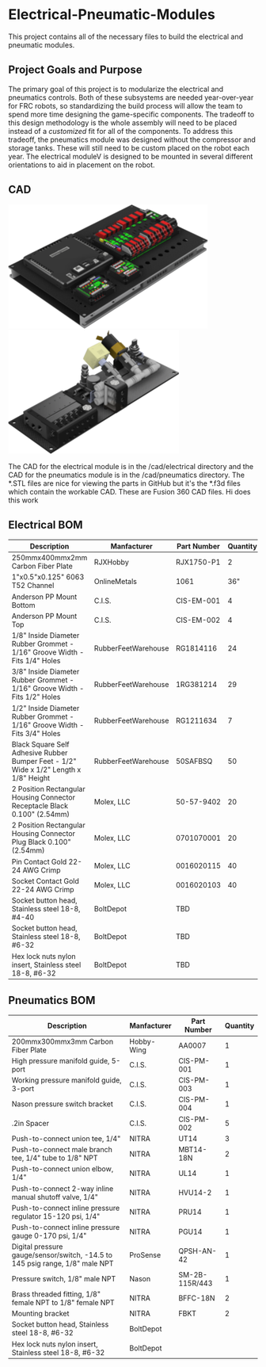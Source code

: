 # Electrical-Pneumatic-Modules

This project contains all of the necessary files to  build the electrical and
pneumatic modules.

## Project Goals and Purpose

The primary goal of this project is to modularize the electrical and pneumatics
controls.  Both of these subsystems are needed year-over-year for FRC robots, so
standardizing the build process will allow the team to spend more time designing
the game-specific components.  The tradeoff to this design methodology is the
whole assembly will need to be placed instead of a *customized* fit for all of
the components.  To address this tradeoff, the pneumatics module was designed
without the compressor and storage tanks.  These will still need to be custom
placed on the robot each year.  The electrical moduleV is designed to be mounted
in several different orientations to aid in placement on the robot.  

## CAD

![Electrical Module](images/ElectricalModule.png)
![Pneumatics Module](images/PneumaticsModule.png)

The CAD for the electrical module is in the /cad/electrical directory and the
CAD for the pneumatics module is in the /cad/pneumatics directory.  The *.STL
files are nice for viewing the parts in GitHub but it's the *.f3d files which
contain the workable CAD.  These are Fusion 360 CAD files. Hi does this work

## Electrical BOM

| Description | Manfacturer | Part Number | Quantity |
| ----------- | ----------- | ----------- | -------- |
| 250mmx400mmx2mm Carbon Fiber Plate | RJXHobby | RJX1750-P1 | 2 |
| 1"x0.5"x0.125" 6063 T52 Channel | OnlineMetals | 1061 | 36" |
| Anderson PP Mount Bottom | C.I.S. | CIS-EM-001 | 4 |
| Anderson PP Mount Top | C.I.S. | CIS-EM-002 | 4 |
| 1/8" Inside Diameter Rubber Grommet - 1/16" Groove Width - Fits 1/4" Holes | RubberFeetWarehouse | RG1814116 | 24 |
| 3/8" Inside Diameter Rubber Grommet - 1/16" Groove Width - Fits 1/2" Holes | RubberFeetWarehouse | 1RG381214 | 29 |
| 1/2" Inside Diameter Rubber Grommet - 1/16" Groove Width - Fits 3/4" Holes | RubberFeetWarehouse | RG1211634 | 7 |
| Black Square Self Adhesive Rubber Bumper Feet - 1/2" Wide x 1/2" Length x 1/8" Height | RubberFeetWarehouse | 50SAFBSQ | 50 |
| 2 Position Rectangular Housing Connector Receptacle Black 0.100" (2.54mm) | Molex, LLC | 50-57-9402 | 20 |
| 2 Position Rectangular Housing Connector Plug Black 0.100" (2.54mm) | Molex, LLC | 0701070001 | 20 |
| Pin Contact Gold 22-24 AWG Crimp | Molex, LLC | 0016020115 | 40 |
| Socket Contact Gold 22-24 AWG Crimp | Molex, LLC | 0016020103 | 40 |
| Socket button head, Stainless steel 18-8, #4-40 | BoltDepot | TBD |
| Socket button head, Stainless steel 18-8, #6-32 | BoltDepot | TBD |
| Hex lock nuts nylon insert, Stainless steel 18-8, #6-32 | BoltDepot | TBD |

## Pneumatics BOM

| Description | Manfacturer | Part Number | Quantity |
| ----------- | ----------- | ----------- | -------- |
| 200mmx300mmx3mm Carbon Fiber Plate | Hobby-Wing | AA0007 | 1 |
| High pressure manifold guide, 5-port | C.I.S. | CIS-PM-001 | 1 |
| Working pressure manifold guide, 3-port | C.I.S. | CIS-PM-003 | 1 |
| Nason pressure switch bracket | C.I.S. | CIS-PM-004 | 1 |
| .2in Spacer | C.I.S. | CIS-PM-002 | 5 |
| Push-to-connect union tee, 1/4" | NITRA | UT14 | 3 |
| Push-to-connect male branch tee, 1/4" tube to 1/8" NPT | NITRA | MBT14-18N | 2 |
| Push-to-connect union elbow, 1/4" | NITRA | UL14 | 1 |
| Push-to-connect 2-way inline manual shutoff valve, 1/4" | NITRA | HVU14-2 | 1 |
| Push-to-connect inline pressure regulator 15-120 psi, 1/4" | NITRA | PRU14 | 1 |
| Push-to-connect inline pressure gauge 0-170 psi, 1/4" | NITRA | PGU14 | 1 |
| Digital pressure gauge/sensor/switch, -14.5 to 145 psig range,  1/8" male NPT | ProSense | QPSH-AN-42 | 1 |
| Pressure switch, 1/8" male NPT | Nason | SM-2B-115R/443 | 1 |
| Brass threaded fitting, 1/8" female NPT to 1/8" female NPT | NITRA | BFFC-18N | 2 |
| Mounting bracket | NITRA | FBKT | 2 |
| Socket button head, Stainless steel 18-8, #6-32 | BoltDepot |  |
| Hex lock nuts nylon insert, Stainless steel 18-8, #6-32 | BoltDepot |  |
